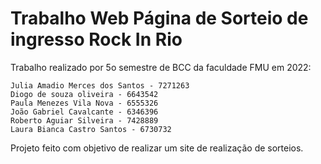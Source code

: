# Trabalho Web Página de Sorteio de ingresso Rock In Rio
Trabalho realizado por 5o semestre de BCC da faculdade FMU em 2022:

	Julia Amadio Merces dos Santos - 7271263
	Diogo de souza oliveira - 6643542
	Paula Menezes Vila Nova - 6555326
	João Gabriel Cavalcante - 6346396
	Roberto Aguiar Silveira - 7428889
	Laura Bianca Castro Santos - 6730732
  
Projeto feito com objetivo de realizar um site de realização de sorteios.
